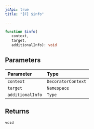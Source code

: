 ```yaml
---
jsApi: true
title: "[F] $info"

---
```

```ts
function $info(
   context, 
   target, 
   additionalInfo): void
```

## Parameters

| Parameter | Type |
| :------ | :------ |
| `context` | `DecoratorContext` |
| `target` | `Namespace` |
| `additionalInfo` | `Type` |

## Returns

`void`
